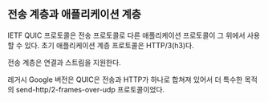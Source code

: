 <!--
## Transport and application level

The IETF QUIC protocol is a transport protocol, on top of which other
application protocols can be used. The initial application layer protocol is
HTTP/3 (h3).

The transport layer supports connections and streams.

The legacy Google version of QUIC had transport and HTTP glued together into
one single do-it-all and was a more special-purpose
send-http/2-frames-over-udp protocol.
-->

## 전송 계층과 애플리케이션 계층

IETF QUIC 프로토콜은 전송 프로토콜로 다른 애플리케이션 프로토콜이 그 위에서 사용할 수 있다.
초기 애플리케이션 계층 프로토콜은 HTTP/3(h3)다.

전송 계층은 연결과 스트림을 지원한다.

레거시 Google 버전은 QUIC은 전송과 HTTP가 하나로 합쳐져 있어서
더 특수한 목적의 send-http/2-frames-over-udp 프로토콜이었다.

